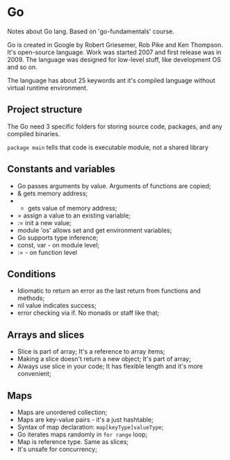 # Go

Notes about Go lang. Based on 'go-fundamentals' course.

Go is created in Google by Robert Griesemer, Rob Pike and Ken Thompson. It's open-source language. 
Work was started 2007 and first release was in 2009. The language was designed for low-level stuff, like development OS and so on.

The language has about 25 keywords ant it's compiled language without virtual runtime environment.

## Project structure

The Go need 3 specific folders for storing source code, packages, and any compiled binaries.

`package main` tells that code is executable module, not a shared library

## Constants and variables

- Go passes arguments by value. Arguments of functions are copied;
- & gets memory address;
- * gets value of memory address;
- = assign a value to an existing variable;
- := init a new value;
- module 'os' allows set and get environment variables;
- Go supports type inference;
- const, var - on module level;
- := - on function level

## Conditions
- Idiomatic to return an error as the last return from functions and methods;
- nil value indicates success;
- error checking via if. No monads or staff like that;

## Arrays and slices
- Slice is part of array; It's a reference to array items;
- Making a slice doesn't return a new object; It's part of array;
- Always use slice in your code; It has flexible length and it's more convenient;

## Maps
- Maps are unordered collection;
- Maps are key-value pairs - it's a just hashtable;
- Syntax of map declaration: `map[keyType]valueType`;
- Go iterates maps randomly in `for range` loop;
- Map is reference type. Same as slices;
- It's unsafe for concurrency;
